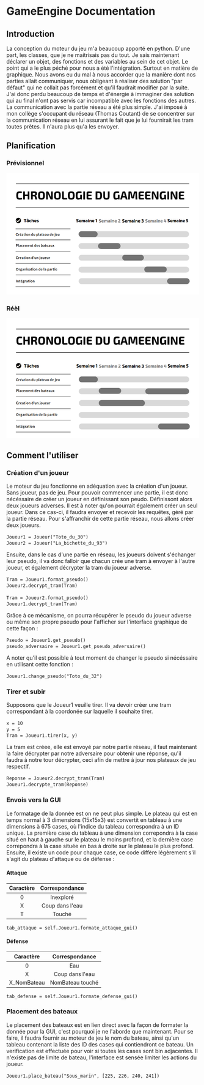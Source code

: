 # GameEngine Documentation
## Introduction

La conception du moteur du jeu m'a beaucoup apporté en python. D'une part, les classes, que je ne maitrisais pas du tout. Je sais maintenant déclarer un objet, des fonctions et des variables au sein de cet objet. Le point qui a le plus péché pour nous a été l'intégration. Surtout en matière de graphique. Nous avons eu du mal à nous accorder que la manière dont nos parties allait communiquer, nous obligeant à réaliser des solution "par défaut" qui ne collait pas forcément et qu'il faudrait modifier par la suite. J'ai donc perdu beaucoup de temps et d'énergie à immaginer des solution qui au final n'ont pas servis car incompatible avec les fonctions des autres.
La communication avec la partie réseau a été plus simple. J'ai imposé à mon collège s'occupant du réseau (Thomas Coutant) de se concentrer sur la communication réseau en lui assurant le fait que je lui fournirait les tram toutes prètes. Il n'aura plus qu'a les envoyer.


## Planification
### Prévisionnel
![](images/gantt_previsionnel_gameengine.png)
### Réèl
![](images/gantt_reel_gameengine.png)
## Comment l'utiliser
### Création d'un joueur

 Le moteur du jeu fonctionne en adéquation avec la création d'un joueur. Sans joueur, pas de jeu. Pour pouvoir commencer une partie, il est donc nécéssaire de créer un joueur en définissant son peudo. Définissont alors deux joueurs adverses. Il est à noter qu'on pourrait également créer un seul joueur. Dans ce cas-ci, il faudra envoyer et recevoir les requêtes, géré par la partie réseau. Pour s'affranchir de cette partie réseau, nous allons créer deux joueurs.

```
Joueur1 = Joueur("Toto_du_30")
Joueur2 = Joueur("La_bichette_du_93")
```
Ensuite, dans le cas d'une partie en réseau, les joueurs doivent s'échanger leur pseudo, il va donc falloir que chacun crée une tram à envoyer à l'autre joueur, et également décrypter la tram du joueur adverse.

```
Tram = Joueur1.format_pseudo()
Joueur2.decrypt_tram(Tram)

Tram = Joueur2.format_pseudo()
Joueur1.decrypt_tram(Tram)
```
Grâce à ce mécanisme, on pourra récupérer le pseudo du joueur adverse ou même son propre pseudo pour l'afficher sur l'interface graphique de cette façon :
```
Pseudo = Joueur1.get_pseudo()
pseudo_adversaire = Joueur1.get_pseudo_adversaire()
```
A noter qu'il est possible à tout moment de changer le pseudo si nécéssaire en utilisant cette fonction :
```
Joueur1.change_pseudo("Toto_du_32")
```

### Tirer et subir

Supposons que le Joueur1 veuille tirer. Il va devoir créer une tram correspondant à la coordonée sur laquelle il souhaite tirer.
```
x = 10
y = 5
Tram = Joueur1.tirer(x, y)
```

La tram est créee, elle est envoyé par notre partie réseau, il faut maintenant la faire décrypter par notre adversaire pour obtenir une réponse, qu'il faudra à notre tour décrypter, ceci afin de mettre à jour nos plateaux de jeu respectif.
```
Reponse = Joueur2.decrypt_tram(Tram)
Joueur1.decrypte_tram(Reponse)
```

### Envois vers la GUI

Le formatage de la donnée est on ne peut plus simple. Le plateau qui est en temps normal à 3 dimensions (15x15x3) est convertit en tableau à une dimensions à 675 cases, où l'indice du tableau correspondra à un ID unique. La première case du tableau à une dimension correpondra à la case situé en haut à gauche sur le plateau le moins profond, et la dernière case correpondra à la case située en bas à droite sur le plateau le plus profond.
Ensuite, il existe un code pour chaque case, ce code diffère légèrement s'il s'agit du plateau d'attaque ou de défense :

#### Attaque

| Caractère     |Correspondance   |
| :---:         | :---:           |
| 0             | Inexploré       |
| X             | Coup dans l'eau |
| T             | Touché          |

```
tab_attaque = self.Joueur1.formate_attaque_gui()
```

#### Défense
| Caractère     |Correspondance   |
| :---:         | :---:           |
| 0             | Eau             |
| X             | Coup dans l'eau |
| X_NomBateau   | NomBateau touché|

```
tab_defense = self.Joueur1.formate_defense_gui()
```

### Placement des bateaux

Le placement des bateaux est en lien direct avec la façon de formater la donnée pour la GUI, c'est pourquoi je ne l'aborde que maintenant.
Pour se faire, il faudra fournir au moteur de jeu le nom du bateau, ainsi qu'un tableau contenant la liste des ID des cases qui contiendront ce bateau. Un verification est effectuée pour voir si toutes les cases sont bin adjacentes. Il n'existe pas de limite de bateau, l'interface est sensée limiter les actions du joueur.
```
Joueur1.place_bateau("Sous_marin", [225, 226, 240, 241])
```

